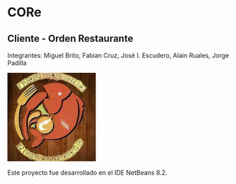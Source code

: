 # CORe
## Cliente - Orden Restaurante

Integrantes: Miguel Brito, Fabian Cruz, José I. Escudero, Alain Ruales, Jorge Padilla

<img src="src/assets/icons/icon.png" alt="drawing" width="200"/>

Este proyecto fue desarrollado en el IDE NetBeans 8.2.